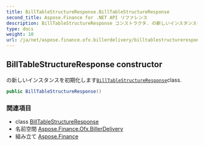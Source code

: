 ```yaml
---
title: BillTableStructureResponse.BillTableStructureResponse
second_title: Aspose.Finance for .NET API リファレンス
description: BillTableStructureResponse コンストラクタ. の新しいインスタンスを初期化しますBillTableStructureResponseclass.
type: docs
weight: 10
url: /ja/net/aspose.finance.ofx.billerdelivery/billtablestructureresponse/billtablestructureresponse/
---
```

## BillTableStructureResponse constructor

の新しいインスタンスを初期化します[`BillTableStructureResponse`](../)class.

```csharp
public BillTableStructureResponse()
```

### 関連項目

* class [BillTableStructureResponse](../)
* 名前空間 [Aspose.Finance.Ofx.BillerDelivery](../../billtablestructureresponse/)
* 組み立て [Aspose.Finance](../../../)


